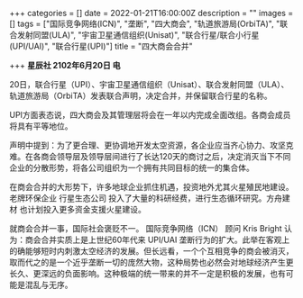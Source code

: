 +++
categories = []
date = 2022-01-21T16:00:00Z
description = ""
images = []
tags = ["国际竞争网络(ICN)", "垄断", "四大商会", "轨道旅游局(OrbiTA)", "联合发射同盟(ULA)", "宇宙卫星通信组织(Unisat)", "联合行星/联合小行星(UPI/UAI)", "联合行星(UPI)"]
title = "四大商会合并"

+++
**星辰社 2102年6月20日 电**  
   
   
20日，联合行星（UPI）、宇宙卫星通信组织（Unisat）、联合发射同盟（ULA）、轨道旅游局（OrbiTA）发表联合声明，决定合并，并保留联合行星的名称。  
   
UPI方面表态说，四大商会及其管理层将会在一年以内完成全面改组。各商会成员将具有平等地位。  
   
声明中提到：为了更合理、更协调地开发太空资源，各企业应当齐心协力、攻坚克难。在各商会领导层及领导层间进行了长达120天的商讨之后，决定消灭当下不同企业的分散形势，将各公司组织为一个拥有共同目标的统一的集合体。  
   
在商会合并的大形势下，许多地球企业抓住机遇，投资地外尤其火星殖民地建设。老牌环保企业 行星生态公司 投入了大量的科研经费，进行生态循环研究。方舟建材 也计划投入更多资金支援火星建设。  
   
就商会合并一事，国际社会褒贬不一。 国际竞争网络（ICN） 顾问 Kris Bright 认为：商会合并实质上是上世纪60年代来 UPI/UAI 垄断行为的扩大。此举在客观上的确能够短时内刺激太空经济的发展。但长远看，一个个互相竞争的商会被消灭，取而代之的是一个近乎垄断一切的庞然大物，这种局势也必然会对地球经济产生更长久、更深远的负面影响。这种极端的统一带来的并不一定是积极的发展，也有可能是混乱与无序。